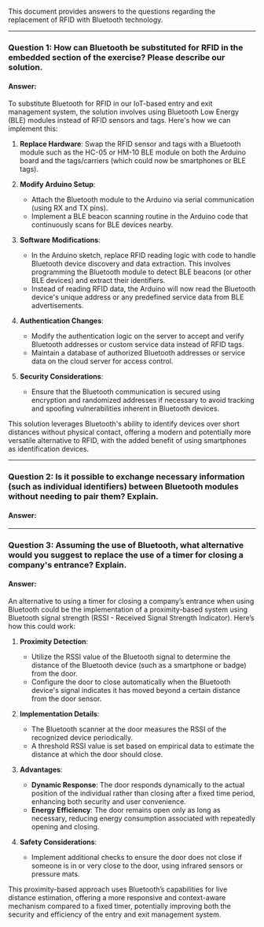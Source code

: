 This document provides answers to the questions regarding the replacement of RFID with Bluetooth technology.
***

### Question 1: How can Bluetooth be substituted for RFID in the embedded section of the exercise? Please describe our solution.

#### Answer:
To substitute Bluetooth for RFID in our IoT-based entry and exit management system, the solution involves using Bluetooth Low Energy (BLE) modules instead of RFID sensors and tags. Here's how we can implement this:

1. **Replace Hardware**: Swap the RFID sensor and tags with a Bluetooth module such as the HC-05 or HM-10 BLE module on both the Arduino board and the tags/carriers (which could now be smartphones or BLE tags).

2. **Modify Arduino Setup**:
   - Attach the Bluetooth module to the Arduino via serial communication (using RX and TX pins).
   - Implement a BLE beacon scanning routine in the Arduino code that continuously scans for BLE devices nearby.

3. **Software Modifications**:
   - In the Arduino sketch, replace RFID reading logic with code to handle Bluetooth device discovery and data extraction. This involves programming the Bluetooth module to detect BLE beacons (or other BLE devices) and extract their identifiers.
   - Instead of reading RFID data, the Arduino will now read the Bluetooth device's unique address or any predefined service data from BLE advertisements.

4. **Authentication Changes**:
   - Modify the authentication logic on the server to accept and verify Bluetooth addresses or custom service data instead of RFID tags.
   - Maintain a database of authorized Bluetooth addresses or service data on the cloud server for access control.

5. **Security Considerations**:
   - Ensure that the Bluetooth communication is secured using encryption and randomized addresses if necessary to avoid tracking and spoofing vulnerabilities inherent in Bluetooth devices.

This solution leverages Bluetooth's ability to identify devices over short distances without physical contact, offering a modern and potentially more versatile alternative to RFID, with the added benefit of using smartphones as identification devices.

---
### Question 2: Is it possible to exchange necessary information (such as individual identifiers) between Bluetooth modules without needing to pair them? Explain.

#### Answer:


---
### Question 3: Assuming the use of Bluetooth, what alternative would you suggest to replace the use of a timer for closing a company's entrance? Explain.

#### Answer:
An alternative to using a timer for closing a company’s entrance when using Bluetooth could be the implementation of a proximity-based system using Bluetooth signal strength (RSSI - Received Signal Strength Indicator). Here’s how this could work:

1. **Proximity Detection**:
   - Utilize the RSSI value of the Bluetooth signal to determine the distance of the Bluetooth device (such as a smartphone or badge) from the door.
   - Configure the door to close automatically when the Bluetooth device's signal indicates it has moved beyond a certain distance from the door sensor.

2. **Implementation Details**:
   - The Bluetooth scanner at the door measures the RSSI of the recognized device periodically.
   - A threshold RSSI value is set based on empirical data to estimate the distance at which the door should close.

3. **Advantages**:
   - **Dynamic Response**: The door responds dynamically to the actual position of the individual rather than closing after a fixed time period, enhancing both security and user convenience.
   - **Energy Efficiency**: The door remains open only as long as necessary, reducing energy consumption associated with repeatedly opening and closing.

4. **Safety Considerations**:
   - Implement additional checks to ensure the door does not close if someone is in or very close to the door, using infrared sensors or pressure mats.

This proximity-based approach uses Bluetooth’s capabilities for live distance estimation, offering a more responsive and context-aware mechanism compared to a fixed timer, potentially improving both the security and efficiency of the entry and exit management system.
